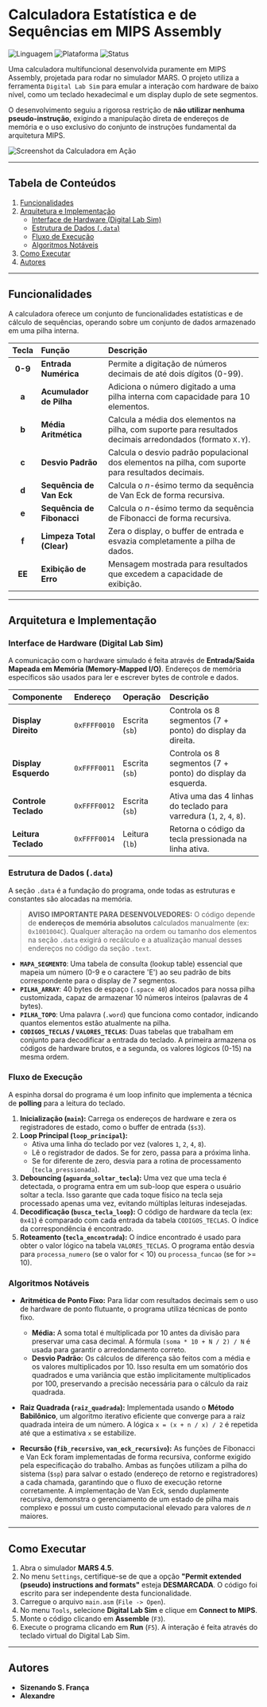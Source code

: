 # Calculadora Estatística e de Sequências em MIPS Assembly

![Linguagem](https://img.shields.io/badge/Linguagem-MIPS%20Assembly-blue.svg)
![Plataforma](https://img.shields.io/badge/Plataforma-MARS%204.5-orange.svg)
![Status](https://img.shields.io/badge/Status-Concluído-brightgreen.svg)

Uma calculadora multifuncional desenvolvida puramente em MIPS Assembly, projetada para rodar no simulador MARS. O projeto utiliza a ferramenta `Digital Lab Sim` para emular a interação com hardware de baixo nível, como um teclado hexadecimal e um display duplo de sete segmentos.

O desenvolvimento seguiu a rigorosa restrição de **não utilizar nenhuma pseudo-instrução**, exigindo a manipulação direta de endereços de memória e o uso exclusivo do conjunto de instruções fundamental da arquitetura MIPS.

![Screenshot da Calculadora em Ação](https://imgur.com/a/aypTnqq)

---

## Tabela de Conteúdos

1.  [Funcionalidades](#-funcionalidades)
2.  [Arquitetura e Implementação](#-arquitetura-e-implementação)
    - [Interface de Hardware (Digital Lab Sim)](#interface-de-hardware-digital-lab-sim)
    - [Estrutura de Dados (`.data`)](#estrutura-de-dados-data)
    - [Fluxo de Execução](#fluxo-de-execução)
    - [Algoritmos Notáveis](#algoritmos-notáveis)
3.  [Como Executar](#-como-executar)
4.  [Autores](#-autores)

---

##  Funcionalidades

A calculadora oferece um conjunto de funcionalidades estatísticas e de cálculo de sequências, operando sobre um conjunto de dados armazenado em uma pilha interna.

| Tecla | Função | Descrição |
| :---: | :--- | :--- |
| **0-9** | **Entrada Numérica** | Permite a digitação de números decimais de até dois dígitos (0-99). |
| **a** | **Acumulador de Pilha** | Adiciona o número digitado a uma pilha interna com capacidade para 10 elementos. |
| **b** | **Média Aritmética** | Calcula a média dos elementos na pilha, com suporte para resultados decimais arredondados (formato `X.Y`). |
| **c** | **Desvio Padrão** | Calcula o desvio padrão populacional dos elementos na pilha, com suporte para resultados decimais. |
| **d** | **Sequência de Van Eck** | Calcula o *n*-ésimo termo da sequência de Van Eck de forma recursiva. |
| **e** | **Sequência de Fibonacci** | Calcula o *n*-ésimo termo da sequência de Fibonacci de forma recursiva. |
| **f** | **Limpeza Total (Clear)**| Zera o display, o buffer de entrada e esvazia completamente a pilha de dados. |
| **EE** | **Exibição de Erro** | Mensagem mostrada para resultados que excedem a capacidade de exibição. |

---

##  Arquitetura e Implementação

### Interface de Hardware (Digital Lab Sim)

A comunicação com o hardware simulado é feita através de **Entrada/Saída Mapeada em Memória (Memory-Mapped I/O)**. Endereços de memória específicos são usados para ler e escrever bytes de controle e dados.

| Componente | Endereço | Operação | Descrição |
| :--- | :--- | :--- | :--- |
| **Display Direito** | `0xFFFF0010` | Escrita (`sb`) | Controla os 8 segmentos (7 + ponto) do display da direita. |
| **Display Esquerdo** | `0xFFFF0011` | Escrita (`sb`) | Controla os 8 segmentos (7 + ponto) do display da esquerda. |
| **Controle Teclado** | `0xFFFF0012` | Escrita (`sb`) | Ativa uma das 4 linhas do teclado para varredura (`1`, `2`, `4`, `8`). |
| **Leitura Teclado** | `0xFFFF0014` | Leitura (`lb`) | Retorna o código da tecla pressionada na linha ativa. |

### Estrutura de Dados (`.data`)

A seção `.data` é a fundação do programa, onde todas as estruturas e constantes são alocadas na memória.

> **AVISO IMPORTANTE PARA DESENVOLVEDORES:** O código depende de **endereços de memória absolutos** calculados manualmente (ex: `0x1001004C`). Qualquer alteração na ordem ou tamanho dos elementos na seção `.data` exigirá o recálculo e a atualização manual desses endereços no código da seção `.text`.

-   **`MAPA_SEGMENTO`**: Uma tabela de consulta (lookup table) essencial que mapeia um número (0-9 e o caractere 'E') ao seu padrão de bits correspondente para o display de 7 segmentos.
-   **`PILHA_ARRAY`**: 40 bytes de espaço (`.space 40`) alocados para nossa pilha customizada, capaz de armazenar 10 números inteiros (palavras de 4 bytes).
-   **`PILHA_TOPO`**: Uma palavra (`.word`) que funciona como contador, indicando quantos elementos estão atualmente na pilha.
-   **`CODIGOS_TECLAS` / `VALORES_TECLAS`**: Duas tabelas que trabalham em conjunto para decodificar a entrada do teclado. A primeira armazena os códigos de hardware brutos, e a segunda, os valores lógicos (0-15) na mesma ordem.

### Fluxo de Execução

A espinha dorsal do programa é um loop infinito que implementa a técnica de **polling** para a leitura do teclado.

1.  **Inicialização (`main`):** Carrega os endereços de hardware e zera os registradores de estado, como o buffer de entrada (`$s3`).
2.  **Loop Principal (`loop_principal`):**
    - Ativa uma linha do teclado por vez (valores `1`, `2`, `4`, `8`).
    - Lê o registrador de dados. Se for zero, passa para a próxima linha.
    - Se for diferente de zero, desvia para a rotina de processamento (`tecla_pressionada`).
3.  **Debouncing (`aguarda_soltar_tecla`):** Uma vez que uma tecla é detectada, o programa entra em um sub-loop que espera o usuário soltar a tecla. Isso garante que cada toque físico na tecla seja processado apenas uma vez, evitando múltiplas leituras indesejadas.
4.  **Decodificação (`busca_tecla_loop`):** O código de hardware da tecla (ex: `0x41`) é comparado com cada entrada da tabela `CODIGOS_TECLAS`. O índice da correspondência é encontrado.
5.  **Roteamento (`tecla_encontrada`):** O índice encontrado é usado para obter o valor lógico na tabela `VALORES_TECLAS`. O programa então desvia para `processa_numero` (se o valor for < 10) ou `processa_funcao` (se for >= 10).

### Algoritmos Notáveis

-   **Aritmética de Ponto Fixo:** Para lidar com resultados decimais sem o uso de hardware de ponto flutuante, o programa utiliza técnicas de ponto fixo.
    -   **Média:** A soma total é multiplicada por 10 antes da divisão para preservar uma casa decimal. A fórmula `(soma * 10 + N / 2) / N` é usada para garantir o arredondamento correto.
    -   **Desvio Padrão:** Os cálculos de diferença são feitos com a média e os valores multiplicados por 10. Isso resulta em um somatório dos quadrados e uma variância que estão implicitamente multiplicados por 100, preservando a precisão necessária para o cálculo da raiz quadrada.

-   **Raiz Quadrada (`raiz_quadrada`):** Implementada usando o **Método Babilônico**, um algoritmo iterativo eficiente que converge para a raiz quadrada inteira de um número. A lógica `x = (x + n / x) / 2` é repetida até que a estimativa `x` se estabilize.

-   **Recursão (`fib_recursivo`, `van_eck_recursivo`):** As funções de Fibonacci e Van Eck foram implementadas de forma recursiva, conforme exigido pela especificação do trabalho. Ambas as funções utilizam a pilha do sistema (`$sp`) para salvar o estado (endereço de retorno e registradores) a cada chamada, garantindo que o fluxo de execução retorne corretamente. A implementação de Van Eck, sendo duplamente recursiva, demonstra o gerenciamento de um estado de pilha mais complexo e possui um custo computacional elevado para valores de *n* maiores.

---

##  Como Executar

1.  Abra o simulador **MARS 4.5**.
2.  No menu `Settings`, certifique-se de que a opção **"Permit extended (pseudo) instructions and formats"** esteja **DESMARCADA**. O código foi escrito para ser independente desta funcionalidade.
3.  Carregue o arquivo `main.asm` (`File -> Open`).
4.  No menu `Tools`, selecione **Digital Lab Sim** e clique em **Connect to MIPS**.
5.  Monte o código clicando em **Assemble** (`F3`).
6.  Execute o programa clicando em **Run** (`F5`). A interação é feita através do teclado virtual do Digital Lab Sim.

---

##  Autores

* **Sizenando S. França**
* **Alexandre**
